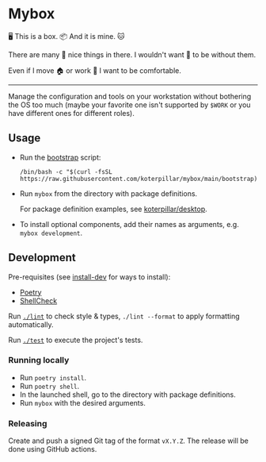 # Mybox

🖥️ This is a box. 📦 And it is mine. 🐱

There are many 🍱 nice things in there. I wouldn't want 🧰 to be without them.

Even if I move 🏠 or work 🏢 I want to be comfortable.

---

Manage the configuration and tools on your workstation without bothering the OS
too much (maybe your favorite one isn't supported by `$WORK` or you have
different ones for different roles).

## Usage

* Run the [bootstrap](bootstrap) script:

  ```shell
  /bin/bash -c "$(curl -fsSL https://raw.githubusercontent.com/koterpillar/mybox/main/bootstrap)"
  ```

* Run `mybox` from the directory with package definitions.

  For package definition examples, see
  [koterpillar/desktop](https://github.com/koterpillar/desktop/).

* To install optional components, add their names as arguments, e.g.
  `mybox development`.

## Development

Pre-requisites (see [install-dev](install-dev) for ways to install):

* [Poetry](https://python-poetry.org/)
* [ShellCheck](https://www.shellcheck.net/)

Run [`./lint`](lint) to check style & types, `./lint --format` to apply
formatting automatically.

Run [`./test`](test) to execute the project's tests.

### Running locally

* Run `poetry install`.
* Run `poetry shell`.
* In the launched shell, go to the directory with package definitions.
* Run `mybox` with the desired arguments.

### Releasing

Create and push a signed Git tag of the format `vX.Y.Z`. The release will be
done using GitHub actions.
